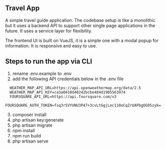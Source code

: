## Travel App

A simple travel guide application. The codebase setup is like a monolithic but it uses a backend API to support other single page applications in the future. It uses a service layer for flexibility.

The frontend UI is built on VueJS, it is a simple one with a modal popup for information.
It is responsive and easy to use.

## Steps to run the app via CLI

1. rename .env.example to .env
2. add the following API credentials below in the .env file

```
  WEATHER_MAP_API_URL=https://api.openweathermap.org/data/2.5
  WEATHER_MAP_API_KEY=ca3a0418d40242bcbe484d1905563974
  FOURSQUARE_API_URL=https://api.foursquare.com/v3
  FOURSQUARE_AUTH_TOKEN=fsq3r5VYUNU3P47+3cvLtGgjLec110oCqZrUAPbgOG05zyk=
```

3. composer install
4. php artisan key:generate
5. php artisan migrate
6. npm install
7. npm run build
8. php artisan serve

